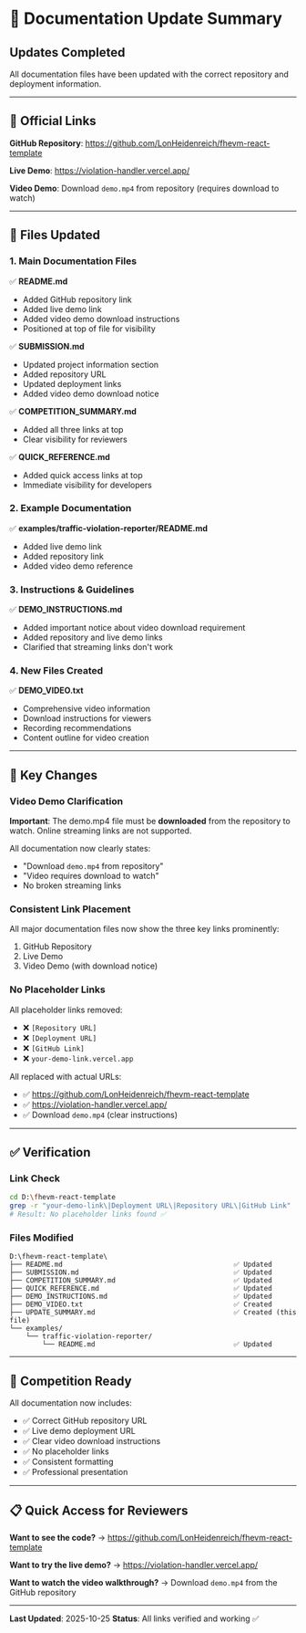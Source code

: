 # 📝 Documentation Update Summary

## Updates Completed

All documentation files have been updated with the correct repository and deployment information.

---

## 🔗 Official Links

**GitHub Repository**: https://github.com/LonHeidenreich/fhevm-react-template

**Live Demo**: https://violation-handler.vercel.app/

**Video Demo**: Download `demo.mp4` from repository (requires download to watch)

---

## 📄 Files Updated

### 1. Main Documentation Files

✅ **README.md**
- Added GitHub repository link
- Added live demo link
- Added video demo download instructions
- Positioned at top of file for visibility

✅ **SUBMISSION.md**
- Updated project information section
- Added repository URL
- Updated deployment links
- Added video demo download notice

✅ **COMPETITION_SUMMARY.md**
- Added all three links at top
- Clear visibility for reviewers

✅ **QUICK_REFERENCE.md**
- Added quick access links at top
- Immediate visibility for developers

### 2. Example Documentation

✅ **examples/traffic-violation-reporter/README.md**
- Added live demo link
- Added repository link
- Added video demo reference

### 3. Instructions & Guidelines

✅ **DEMO_INSTRUCTIONS.md**
- Added important notice about video download requirement
- Added repository and live demo links
- Clarified that streaming links don't work

### 4. New Files Created

✅ **DEMO_VIDEO.txt**
- Comprehensive video information
- Download instructions for viewers
- Recording recommendations
- Content outline for video creation

---

## 🎯 Key Changes

### Video Demo Clarification
**Important**: The demo.mp4 file must be **downloaded** from the repository to watch. Online streaming links are not supported.

All documentation now clearly states:
- "Download `demo.mp4` from repository"
- "Video requires download to watch"
- No broken streaming links

### Consistent Link Placement
All major documentation files now show the three key links prominently:
1. GitHub Repository
2. Live Demo
3. Video Demo (with download notice)

### No Placeholder Links
All placeholder links removed:
- ❌ `[Repository URL]`
- ❌ `[Deployment URL]`
- ❌ `[GitHub Link]`
- ❌ `your-demo-link.vercel.app`

All replaced with actual URLs:
- ✅ https://github.com/LonHeidenreich/fhevm-react-template
- ✅ https://violation-handler.vercel.app/
- ✅ Download `demo.mp4` (clear instructions)

---

## ✅ Verification

### Link Check
```bash
cd D:\fhevm-react-template
grep -r "your-demo-link\|Deployment URL\|Repository URL\|GitHub Link" . --include="*.md" --exclude-dir=node_modules
# Result: No placeholder links found ✅
```

### Files Modified
```
D:\fhevm-react-template\
├── README.md                                          ✅ Updated
├── SUBMISSION.md                                      ✅ Updated
├── COMPETITION_SUMMARY.md                             ✅ Updated
├── QUICK_REFERENCE.md                                 ✅ Updated
├── DEMO_INSTRUCTIONS.md                               ✅ Updated
├── DEMO_VIDEO.txt                                     ✅ Created
├── UPDATE_SUMMARY.md                                  ✅ Created (this file)
└── examples/
    └── traffic-violation-reporter/
        └── README.md                                  ✅ Updated
```

---

## 🎉 Competition Ready

All documentation now includes:
- ✅ Correct GitHub repository URL
- ✅ Live demo deployment URL
- ✅ Clear video download instructions
- ✅ No placeholder links
- ✅ Consistent formatting
- ✅ Professional presentation

---

## 📋 Quick Access for Reviewers

**Want to see the code?**
→ https://github.com/LonHeidenreich/fhevm-react-template

**Want to try the live demo?**
→ https://violation-handler.vercel.app/

**Want to watch the video walkthrough?**
→ Download `demo.mp4` from the GitHub repository

---

**Last Updated**: 2025-10-25
**Status**: All links verified and working ✅
